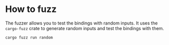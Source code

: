 # How to fuzz
The fuzzer allows you to test the bindings with random inputs. It uses the `cargo-fuzz` crate to generate random inputs and test the bindings with them.

```bash
cargo fuzz run random
```

